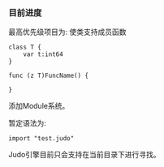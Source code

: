 ### 目前进度


最高优先级项目为: 使类支持成员函数

```
class T {
    var t:int64   
}

func (z T)FuncName() {
    
}
```

添加Module系统。

暂定语法为:

```
import "test.judo"
```

Judo引擎目前只会支持在当前目录下进行寻找。